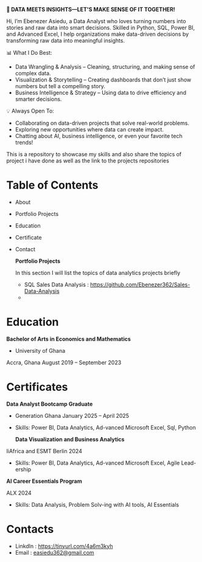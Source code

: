 **🚀 DATA MEETS INSIGHTS—LET'S MAKE SENSE OF IT TOGETHER!**

Hi, I’m Ebenezer Asiedu, a Data Analyst who loves turning numbers into stories and raw data into smart decisions.
Skilled in Python, SQL, Power BI, and Advanced Excel, I help organizations make data-driven decisions by transforming raw data into meaningful insights.

📊 What I Do Best:

- Data Wrangling & Analysis – Cleaning, structuring, and making sense of complex data.
- Visualization & Storytelling – Creating dashboards that don’t just show numbers but tell a compelling story.
-  Business Intelligence & Strategy – Using data to drive efficiency and smarter decisions.

💡 Always Open To:

- Collaborating on data-driven projects that solve real-world problems.
- Exploring new opportunities where data can create impact.
- Chatting about AI, business intelligence, or even your favorite tech trends!

This is a repository to showcase my skills and also share the topics of project i have done as well as the link to the projects repositories


# Table of Contents
- About
- Portfolio Projects
- Education
- Certificate
- Contact

  **Portfolio Projects**
  
  In this section I will list the topics of data analytics projects briefly

  - SQL Sales Data Analysis :  https://github.com/Ebenezer362/Sales-Data-Analysis
  - 

# Education
**Bachelor of Arts in Economics and Mathematics**

- University of Ghana

Accra, Ghana         August 2019 – September 2023
# Certificates

**Data Analyst Bootcamp Graduate**

- Generation Ghana                January 2025 – April 2025
  
- Skills: Power BI, Data Analytics, Ad-vanced Microsoft Excel, Sql, Python

  **Data Visualization and Business Analytics**
  
IiAfrica and ESMT Berlin              2024

- Skills: Power BI, Data Analytics, Ad-vanced Microsoft Excel, Agile Lead-ership

**AI Career Essentials Program**
  
ALX                   2024


- Skills: Data Analysis, Problem Solv-ing with AI tools, AI Essentials

# Contacts
- LinkdIn : https://tinyurl.com/4a6m3kyh
- Email   : easiedu362@gmail.com   



